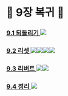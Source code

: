 
# 🍪 9장 복귀 🍪

### [ 9.1 되돌리기 ](https://github.com/groupFive/5JO-REPOSITORY/blob/main/%EA%B5%90%EC%9E%AC%209%EC%9E%A5%20%EC%A0%95%EB%A6%AC/9.1%20%EB%90%98%EB%8F%8C%EB%A6%AC%EA%B8%B0.md) <img src="https://img.shields.io/badge/양준모-green?style=flat-square&logoColor=white"/>
###
### [ 9.2 리셋 ](https://github.com/groupFive/5JO-REPOSITORY/blob/main/%EA%B5%90%EC%9E%AC%209%EC%9E%A5%20%EC%A0%95%EB%A6%AC/9.2%20%EB%A6%AC%EC%85%8B.md) <img src="https://img.shields.io/badge/양준모-green?style=flat-square&logoColor=white"/><img src="https://img.shields.io/badge/김성원-yellow?style=flat-square&logoColor=white"/><img src="https://img.shields.io/badge/이세진-blue?style=flat-square&logoColor=white"/><img src="https://img.shields.io/badge/장태현-red?style=flat-square&logoColor=white"/>
###
### [ 9.3 리버트 ](https://github.com/groupFive/5JO-REPOSITORY/blob/main/%EA%B5%90%EC%9E%AC%209%EC%9E%A5%20%EC%A0%95%EB%A6%AC/9.3%20%EB%A6%AC%EB%B2%84%ED%8A%B8.md) <img src="https://img.shields.io/badge/장태현-red?style=flat-square&logoColor=white"/><img src="https://img.shields.io/badge/김태윤-red?style=flat-square&logoColor=green"/>
###
### [ 9.4 정리 ](https://github.com/groupFive/5JO-REPOSITORY/blob/main/%EA%B5%90%EC%9E%AC%209%EC%9E%A5%20%EC%A0%95%EB%A6%AC/9.4%20%EC%A0%95%EB%A6%AC.md) <img src="https://img.shields.io/badge/김성원-blue?style=flat-square&logoColor=white"/>
###
